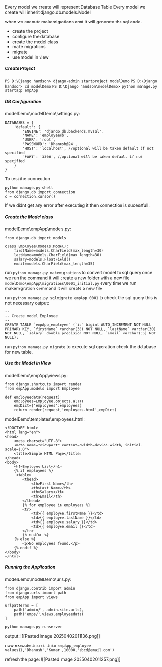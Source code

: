 Every model we create will represent Database Table
Every model we create will inherit django.db.models.Model

when we execute makemigrations cmd it will generate the sql code.

- create the project
- configure the database
- create the model class
- make migrations
- migrate
- use model in view

##### Create Project

`PS D:\Django handson> django-admin startproject modelDemo`
`PS D:\Django handson> cd modelDemo`
`PS D:\Django handson\modelDemo> python manage.py startapp empApp`

##### DB Configuration

modelDemo\modelDemo\settings.py:
```
DATABASES = {
    'default': {
        'ENGINE': 'django.db.backends.mysql',
        'NAME': 'employeedb',
        'USER': 'root',
        'PASSWORD': 'Dhanush@24',
        'HOST': 'localhost', //optional will be taken default if not specified
        'PORT': '3306', //optional will be taken default if not specified
    }
}
```

To test the connection 
```
python manage.py shell
from django.db import connection
c = connection.cursor()
```
If we didnt get any error after executing it then connection is sucessfull.

##### Create the Model class

modelDemo\empApp\models.py:
```
from django.db import models

class Employee(models.Model):
    firstName=models.CharField(max_length=30)
    lastName=models.CharField(max_length=30)
    salary=models.FloatField()
    email=models.CharField(max_length=35)
```

run `python manage.py makemigrations` to convert model to sql query
once we run the command it will create a new folder with a new file `modelDemo\empApp\migrations\0001_initial.py` every time we run makemigration command it will create a new file 

run `python manage.py sqlmigrate empApp 0001` to check the sql query this is not necessary
output:
```
--
-- Create model Employee
--
CREATE TABLE `empApp_employee` (`id` bigint AUTO_INCREMENT NOT NULL PRIMARY KEY, `firstName` varchar(30) NOT NULL, `lastName` varchar(30) NOT NULL, `salary` double precision NOT NULL, `email` varchar(35) NOT NULL);
```

run `python manage.py migrate` to execute sql operation
check the database for new table.

##### Use the Model in  View

modelDemo\empApp\views.py:
```
from django.shortcuts import render
from empApp.models import Employee

def employeedata(request):
    employees=Employee.objects.all()
    empDict={'employees':employees}
    return render(request,'employees.html',empDict)
```

modelDemo\templates\employees.html:
```
<!DOCTYPE html>
<html lang="en">
<head>
    <meta charset="UTF-8">
    <meta name="viewport" content="width=device-width, initial-scale=1.0">
    <title>Simple HTML Page</title>
</head>
<body>
    <h1>Employee List</h1>
    {% if employees %}
     <table>
        <thead>
            <th>First Name</th>
            <th>Last Name</th>
            <th>Salary</th>
            <th>Email</th>
        </thead>
        {% for employee in employees %}
        <tr>
            <td>{{ employee.firstName }}</td>
            <td>{{ employee.lastName }}</td>
            <td>{{ employee.salary }}</td>
            <td>{{ employee.email }}</td>
        </tr>
        {% endfor %}
    {% else %}
        <p>No employees found.</p>
    {% endif %}
</body>
</html>
```

##### Running the Application

modelDemo\modelDemo\urls.py:
```
from django.contrib import admin
from django.urls import path
from empApp import views
  
urlpatterns = [
    path('admin/', admin.site.urls),
    path('emps/',views.employeedata)
]
```

`python manage.py runserver`

output:
![[Pasted image 20250402011136.png]]

now execute `insert into empApp_employee values(1,'Dhanush','Kumar',10000,'abcd@email.com')`

refresh the page:
![[Pasted image 20250402011257.png]]
